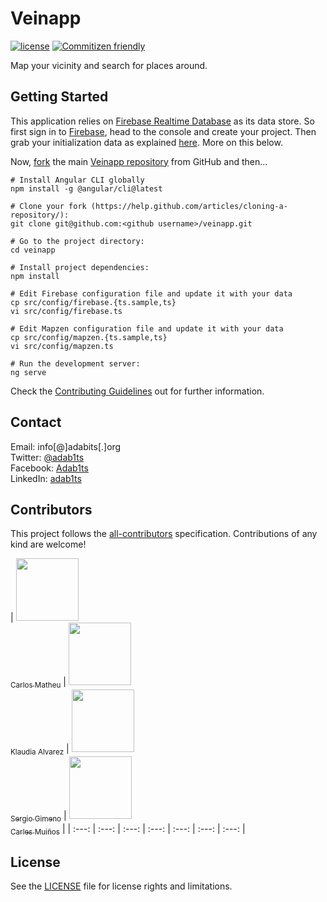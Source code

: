 # Veinapp

[![license](https://img.shields.io/github/license/mashape/apistatus.svg?style=flat-square)](https://choosealicense.com/licenses/mit/)
[![Commitizen friendly](https://img.shields.io/badge/commitizen-friendly-brightgreen.svg?style=flat-square)](http://commitizen.github.io/cz-cli/)

Map your vicinity and search for places around.


## Getting Started

This application relies on [Firebase Realtime Database](https://firebase.google.com/docs/database/) as its data store. So first sign in to [Firebase](https://firebase.google.com/), head to the console and create your project. Then grab your initialization data as explained [here](https://www.youtube.com/v/k1D0_wFlXgo?start=60&end=104&autoplay=1). More on this below.

Now, [fork](https://help.github.com/articles/fork-a-repo/) the main [Veinapp repository](https://github.com/adab1ts/veinapp.git) from GitHub and then...

```shell
# Install Angular CLI globally
npm install -g @angular/cli@latest

# Clone your fork (https://help.github.com/articles/cloning-a-repository/):
git clone git@github.com:<github username>/veinapp.git

# Go to the project directory:
cd veinapp

# Install project dependencies:
npm install

# Edit Firebase configuration file and update it with your data
cp src/config/firebase.{ts.sample,ts}
vi src/config/firebase.ts

# Edit Mapzen configuration file and update it with your data
cp src/config/mapzen.{ts.sample,ts}
vi src/config/mapzen.ts

# Run the development server:
ng serve
```

Check the [Contributing Guidelines](CONTRIBUTING.md) out for further information.


## Contact

Email:    info[@]adabits[.]org  
Twitter:  [@adab1ts](https://twitter.com/adab1ts)  
Facebook: [Adab1ts](https://www.facebook.com/Adab1ts)  
LinkedIn: [adab1ts](https://www.linkedin.com/company/adab1ts)  


## Contributors

This project follows the [all-contributors](https://github.com/kentcdodds/all-contributors) specification.
Contributions of any kind are welcome!

<!-- ALL-CONTRIBUTORS-LIST:START - Do not remove or modify this section -->
| [<img src="https://avatars.githubusercontent.com/u/5324001?v=3" width="100px;"/><br /><sub>Carlos Matheu</sub>](https://github.com/adab1ts/veinapp/commits?author=plastikaweb) | <img src="https://avatars.githubusercontent.com/u/6210292?v=3" width="100px;"/><br /><sub>Klaudia Alvarez</sub> | [<img src="https://avatars.githubusercontent.com/u/946661?v=3" width="100px;"/><br /><sub>Sergio Gimeno</sub>](https://github.com/adab1ts/veinapp/commits?author=sgimeno) | [<img src="https://avatars.githubusercontent.com/u/351530?v=3" width="100px;"/><br /><sub>Carles Muiños</sub>](https://github.com/adab1ts/veinapp/commits?author=zuzust) |
| :---: | :---: | :---: | :---: | :---: | :---: | :---: |
<!-- ALL-CONTRIBUTORS-LIST:END -->

## License

See the [LICENSE](LICENSE) file for license rights and limitations.
